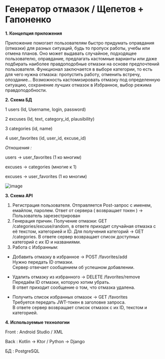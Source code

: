# Генератор отмазок / Щепетов + Гапоненко

**1. Концепция приложения**

Приложение помогает пользователям быстро придумать оправдания (отмазки) для разных ситуаций, будь то пропуск работы, учебы или отмена планов. Оно может выдавать случайное, подходящее пользователю, оправдание, предлагать кастомные варианты или даже подбирать наиболее правдоподобные отмазки на основе предпочтений пользователя. Функционал заключается в выборе категории, то есть для чего нужна отмазка: пропустить работу, отменить встречу, опоздание... Возможность кастомизировать отмазку под определенную ситуацию, сохранение лучших отмазок в Избранное, выбор режима правдоподобности.

**2. Схема БД**
   
  1 users (Id, Username, login, password)
   
  2 excuses (Id, text, category_id, plausibility)
   
  3 categories (id, name)
   
  4 user_favorites (id, user_id, excuse_id)

  *Отношения :*

  users → user_favorites (1 ко многим)

excuses → categories (многие к 1)

excuses → user_favorites (1 ко многим)

![image](https://github.com/user-attachments/assets/4d2db4ea-bb36-483f-9517-c7de596761d2)




**3. Схема API** 
  1. Регистрация пользователя. Отправляется Post-запрос с именем, емайлом, паролем. Ответ от сервера ( возвращает токен ) -> Пользователь зарезестрирован
  2. Генерация причин. Получение отмазки: GET /categories/excuse/random, в ответе приходит случайная отмазка с её текстом, категорией и ID. Для получения категорий -> GET /categories. В ответе сервер возвращает список доступных категорий с их ID и названиями.
  3. Работа с Избранным:
   - Добавить отмазку в избранное  -> POST /favorites/add  
  Нужно передать ID отмазки.  
  Сервер отвечает сообщением об успешном добавлении.  

- Удалить отмазку из избранного -> DELETE /favorites/remove  
  Передаём ID отмазки, которую хотим убрать.  
  В ответ приходит сообщение о том, что отмазка удалена.  

- Получить список избранных отмазок -> GET /favorites  
  Требуется передать JWT-токен в заголовке запроса.  
  В ответе сервер возвращает список отмазок с их ID, текстом и категорией.  

**4. Используемые технологии**

   Front : Android Studio / XML 

   Back : Kotlin -> Ktor / Python -> Django

   БД : PostgreSQL
